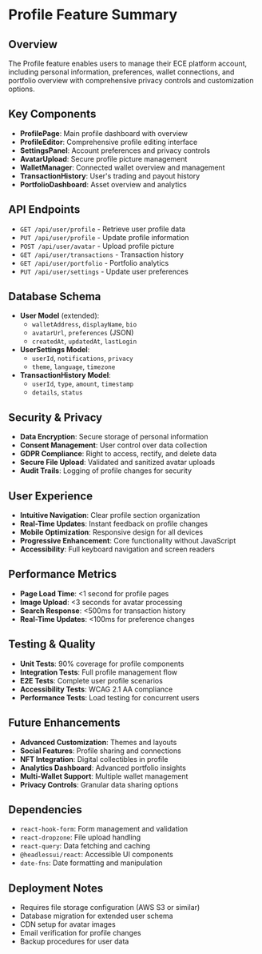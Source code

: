 # Profile Feature Summary

## Overview
The Profile feature enables users to manage their ECE platform account, including personal information, preferences, wallet connections, and portfolio overview with comprehensive privacy controls and customization options.

## Key Components
- **ProfilePage**: Main profile dashboard with overview
- **ProfileEditor**: Comprehensive profile editing interface
- **SettingsPanel**: Account preferences and privacy controls
- **AvatarUpload**: Secure profile picture management
- **WalletManager**: Connected wallet overview and management
- **TransactionHistory**: User's trading and payout history
- **PortfolioDashboard**: Asset overview and analytics

## API Endpoints
- `GET /api/user/profile` - Retrieve user profile data
- `PUT /api/user/profile` - Update profile information
- `POST /api/user/avatar` - Upload profile picture
- `GET /api/user/transactions` - Transaction history
- `GET /api/user/portfolio` - Portfolio analytics
- `PUT /api/user/settings` - Update user preferences

## Database Schema
- **User Model** (extended):
  - `walletAddress`, `displayName`, `bio`
  - `avatarUrl`, `preferences` (JSON)
  - `createdAt`, `updatedAt`, `lastLogin`
- **UserSettings Model**:
  - `userId`, `notifications`, `privacy`
  - `theme`, `language`, `timezone`
- **TransactionHistory Model**:
  - `userId`, `type`, `amount`, `timestamp`
  - `details`, `status`

## Security & Privacy
- **Data Encryption**: Secure storage of personal information
- **Consent Management**: User control over data collection
- **GDPR Compliance**: Right to access, rectify, and delete data
- **Secure File Upload**: Validated and sanitized avatar uploads
- **Audit Trails**: Logging of profile changes for security

## User Experience
- **Intuitive Navigation**: Clear profile section organization
- **Real-Time Updates**: Instant feedback on profile changes
- **Mobile Optimization**: Responsive design for all devices
- **Progressive Enhancement**: Core functionality without JavaScript
- **Accessibility**: Full keyboard navigation and screen readers

## Performance Metrics
- **Page Load Time**: <1 second for profile pages
- **Image Upload**: <3 seconds for avatar processing
- **Search Response**: <500ms for transaction history
- **Real-Time Updates**: <100ms for preference changes

## Testing & Quality
- **Unit Tests**: 90% coverage for profile components
- **Integration Tests**: Full profile management flow
- **E2E Tests**: Complete user profile scenarios
- **Accessibility Tests**: WCAG 2.1 AA compliance
- **Performance Tests**: Load testing for concurrent users

## Future Enhancements
- **Advanced Customization**: Themes and layouts
- **Social Features**: Profile sharing and connections
- **NFT Integration**: Digital collectibles in profile
- **Analytics Dashboard**: Advanced portfolio insights
- **Multi-Wallet Support**: Multiple wallet management
- **Privacy Controls**: Granular data sharing options

## Dependencies
- `react-hook-form`: Form management and validation
- `react-dropzone`: File upload handling
- `react-query`: Data fetching and caching
- `@headlessui/react`: Accessible UI components
- `date-fns`: Date formatting and manipulation

## Deployment Notes
- Requires file storage configuration (AWS S3 or similar)
- Database migration for extended user schema
- CDN setup for avatar images
- Email verification for profile changes
- Backup procedures for user data
